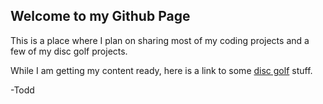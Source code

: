 ## Welcome to my Github Page

This is a place where I plan on sharing most of my coding projects and a few of my disc golf projects.

While I am getting my content ready, here is a link to some [disc golf](https://youtu.be/ezUelgehmfg) stuff.

-Todd
